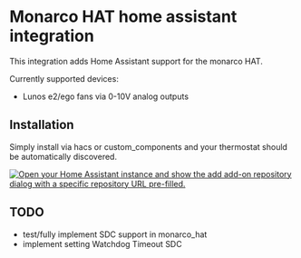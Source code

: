 # Monarco HAT home assistant integration

This integration adds Home Assistant support for the monarco HAT.

Currently supported devices:

- Lunos e2/ego fans via 0-10V analog outputs

## Installation

Simply install via hacs or custom_components and your thermostat should be automatically discovered.

[![Open your Home Assistant instance and show the add add-on repository dialog with a specific repository URL pre-filled.](https://my.home-assistant.io/badges/supervisor_add_addon_repository.svg)](https://my.home-assistant.io/redirect/supervisor_add_addon_repository/?repository_url=https%3A%2F%2Fgithub.com%2Fcyaneous%2Fmonarco)

## TODO

- test/fully implement SDC support in monarco_hat
- implement setting Watchdog Timeout SDC
